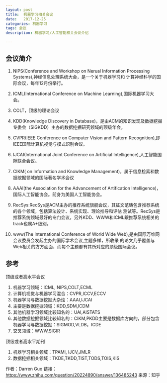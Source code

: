 ```yaml
---
layout: post
title:  机器学习相关会议
date:   2017-12-25
categories: 机器学习
tags: 会议
description: 机器学习/人工智能相关会议介绍

---
```


## 会议简介
1. NIPS(Conference and Workshop on Nerual Information Processing Systems),神经信息处理系统大会，是一个关于机器学习和
计算神经科学的国际会议，每年12月份举行。

2. ICML(International Conference on Machine Learning),国际机器学习大会。

3. COLT，顶级的理论会议 

4. KDD(Knowledge Discovery in Database)，是由ACM的知识发现及数据挖掘专委会（SIGKDD）主办的数据挖掘研究领域的顶级年会。

5. CVPR(IEEE Conference on Computer Vision and Pattern Recognition),即IEEE国际计算机视觉与模式识别会议。

6. IJCAI(International Joint Conference on Artificial Intelligence),人工智能国际联合会议。

7. CIKM( on Information and Knowledge Management)，属于信息检索和数据挖掘领域的国际著名学术会议

8. AAAI(the Association for the Advancement of Artification Intelligence)，国际人工智能协会。前身为美国人工智能协会。

9. RecSys:RecSys是ACM主办的推荐系统旗舰会议，其征文范畴包含推荐系统的各个领域，包括算法设计、系统实现、理论推导和评估
测试等。RecSys是推荐系统领域最好的专门会议，另外KDD、WWW和ICML跟推荐系统相关的track也属A+级别。

10. www(The International Conference of World Wide Web),是由国际万维网会议委员会发起主办的国际学术会议,主题多样，所收录
的论文几乎覆盖与Web相关的方方面面，而每个主题都有其所对应的顶级国际会议。


## 参考

顶级或者高水平会议

1. 机器学习领域：ICML, NIPS,COLT,ECML
2. 计算机视觉与机器学习混合：CVPR,ICCV,ECCV
3. 机器学习与数据挖掘大杂烩：AAAI,IJCAI
4. 主要是数据挖掘领域：KDD,SDM,ICDM
5. 其他机器学习领域比较知名的：UAI,AISTATS
6. 其他数据挖掘领域比较知名的：CIKM,PKDD主要是数据库方向的，部分包含机器学习与数据挖掘：SIGMOD,VLDB，ICDE
7. 交叉领域：WWW,SIGIR

顶级或者高水平期刊

1. 机器学习相关领域：TPAMI, IJCV,JMLR
2. 数据挖掘相关领域：TKDE,TKDD,TIST,TODS,TOIS,KIS

作者：Darren Guo
链接：https://www.zhihu.com/question/20224890/answer/136485243
来源：知乎